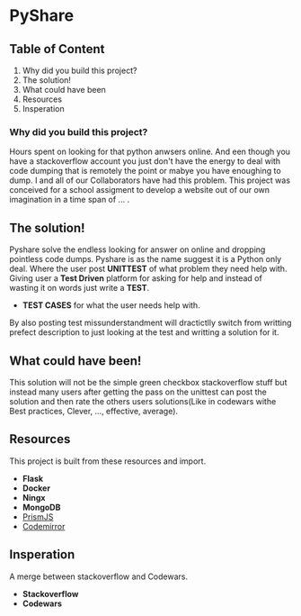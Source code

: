 # PyShare
## Table of Content
1. Why did you build this project?
2. The solution!
3. What could have been
4. Resources
5. Insperation

### Why did you build this project?
Hours spent on looking for that python anwsers online. And een though you have a stackoverflow account you just don't
have the energy to deal with code dumping that is remotely the point or mabye you have enoughing to dump.
I and all of our Collaborators have had this problem. This project was conceived for a school assigment to develop a website
out of our own imagination in a time span of ... .

## The solution!
Pyshare solve the endless looking for answer on online and dropping pointless code dumps. Pyshare is as the name suggest
it is a Python only deal. Where the user post **UNITTEST** of what problem they need help with. Giving user a **Test Driven**
platform for asking for help and instead of wasting it on words just write a **TEST**.
- **TEST CASES** for what the user needs help with.

By also posting test missunderstandment will dractictlly switch from writting prefect description to just looking at the test
and writting a solution for it.

## What could have been!
This solution will not be the simple green checkbox stackoverflow stuff but instead many users after getting the pass on the unittest can post
the solution and then rate the others users solutions(Like in codewars withe Best practices, Clever, ..., effective, average).

## Resources
This project is built from these resources and import.
* **Flask**
* **Docker**
* **Ningx**
* **MongoDB**
* [PrismJS](https://prismjs.com/index.html)
* [Codemirror](https://codemirror.net/)

## Insperation
A merge between stackoverflow and Codewars.
* **Stackoverflow**
* **Codewars**

